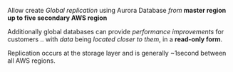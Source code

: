 Allow create *Global replication* using Aurora Database *from* **master region** **up to five secondary AWS region**

Additionally global databases can provide *performance improvements* for customers .. with *data* being *located closer to them*, in a **read-only form**.

Replication occurs at the storage layer and is generally ~1second between all AWS regions.